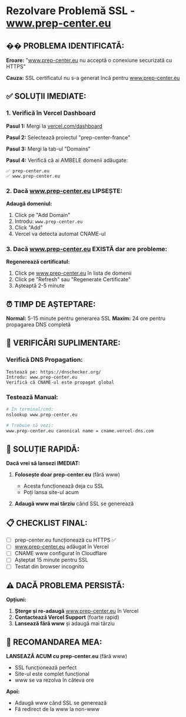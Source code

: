 # Rezolvare Problemă SSL - www.prep-center.eu

## �� PROBLEMA IDENTIFICATĂ:

**Eroare:** "www.prep-center.eu nu acceptă o conexiune securizată cu HTTPS"

**Cauza:** SSL certificatul nu s-a generat încă pentru www.prep-center.eu

## ✅ SOLUȚII IMEDIATE:

### 1. Verifică în Vercel Dashboard

**Pasul 1:** Mergi la [vercel.com/dashboard](https://vercel.com/dashboard)

**Pasul 2:** Selectează proiectul "prep-center-france"

**Pasul 3:** Mergi la tab-ul "Domains"

**Pasul 4:** Verifică că ai AMBELE domenii adăugate:
```
✅ prep-center.eu
✅ www.prep-center.eu
```

### 2. Dacă www.prep-center.eu LIPSEȘTE:

**Adaugă domeniul:**
1. Click pe "Add Domain"
2. Introdu: `www.prep-center.eu`
3. Click "Add"
4. Vercel va detecta automat CNAME-ul

### 3. Dacă www.prep-center.eu EXISTĂ dar are probleme:

**Regenerează certificatul:**
1. Click pe www.prep-center.eu în lista de domenii
2. Click pe "Refresh" sau "Regenerate Certificate"
3. Așteaptă 2-5 minute

## ⏰ TIMP DE AȘTEPTARE:

**Normal:** 5-15 minute pentru generarea SSL
**Maxim:** 24 ore pentru propagarea DNS completă

## 🔧 VERIFICĂRI SUPLIMENTARE:

### Verifică DNS Propagation:
```
Testează pe: https://dnschecker.org/
Introdu: www.prep-center.eu
Verifică că CNAME-ul este propagat global
```

### Testează Manual:
```bash
# În terminal/cmd:
nslookup www.prep-center.eu

# Trebuie să vezi:
www.prep-center.eu canonical name = cname.vercel-dns.com
```

## 🚀 SOLUȚIE RAPIDĂ:

**Dacă vrei să lansezi IMEDIAT:**

1. **Folosește doar prep-center.eu** (fără www)
   - Acesta funcționează deja cu SSL
   - Poți lansa site-ul acum

2. **Adaugă www mai târziu** când SSL se generează

## 📋 CHECKLIST FINAL:

- [ ] prep-center.eu funcționează cu HTTPS ✅
- [ ] www.prep-center.eu adăugat în Vercel
- [ ] CNAME www configurat în Cloudflare
- [ ] Așteptat 15 minute pentru SSL
- [ ] Testat din browser incognito

## ⚠️ DACĂ PROBLEMA PERSISTĂ:

**Opțiuni:**
1. **Șterge și re-adaugă** www.prep-center.eu în Vercel
2. **Contactează Vercel Support** (foarte rapid)
3. **Lansează fără www** și adaugă mai târziu

## 🎯 RECOMANDAREA MEA:

**LANSEAZĂ ACUM cu prep-center.eu** (fără www)
- SSL funcționează perfect
- Site-ul este complet funcțional
- www se va rezolva în câteva ore

**Apoi:**
- Adaugă www când SSL se generează
- Fă redirect de la www la non-www

